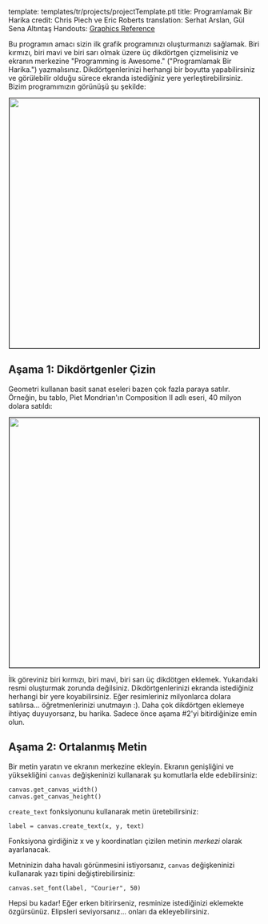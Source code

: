template: templates/tr/projects/projectTemplate.ptl
title: Programlamak Bir Harika
credit: Chris Piech ve Eric Roberts
translation: Serhat Arslan, Gül Sena Altıntaş
Handouts: [Graphics Reference]({{pathToRoot}}en/handouts/graphics.html)<br/>

Bu programın amacı sizin ilk grafik programınızı oluşturmanızı sağlamak. Biri kırmızı, biri mavi ve biri sarı olmak üzere üç dikdörtgen çizmelisiniz ve ekranın merkezine "Programming is Awesome." ("Programlamak Bir Harika.") yazmalısınız. Dikdörtgenlerinizi herhangi bir boyutta yapabilirsiniz ve görülebilir olduğu sürece ekranda istediğiniz yere yerleştirebilirsiniz. Bizim programımızın görünüşü şu şekilde:

<center>
  <img style="width:500px;border: 1px solid #000000" src="{{pathToRoot}}img/projects/programmingIsAwesome/demo.png">
</center>

## Aşama 1: Dikdörtgenler Çizin

Geometri kullanan basit sanat eseleri bazen çok fazla paraya satılır. Örneğin, bu tablo, Piet Mondrian'ın Composition II adlı eseri, 40 milyon dolara satıldı:

<center>
  <img style="width:500px;border: 1px solid #000000" src="{{pathToRoot}}img/projects/programmingIsAwesome//mondrian.jpg">
</center>

İlk göreviniz biri kırmızı, biri mavi, biri sarı üç dikdötgen eklemek. Yukarıdaki resmi oluşturmak zorunda değilsiniz. Dikdörtgenlerinizi ekranda istediğiniz herhangi bir yere koyabilirsiniz. Eğer resimleriniz milyonlarca dolara satılırsa... öğretmenlerinizi unutmayın :). Daha çok dikdörtgen eklemeye ihtiyaç duyuyorsanz, bu harika. Sadece önce aşama #2'yi bitirdiğinize emin olun.

## Aşama 2: Ortalanmış Metin

Bir metin yaratın ve ekranın merkezine ekleyin. Ekranın genişliğini ve yüksekliğini `canvas` değişkeninizi kullanarak şu komutlarla elde edebilirsiniz:

```
canvas.get_canvas_width()
canvas.get_canvas_height()
```

`create_text` fonksiyonunu kullanarak metin üretebilirsiniz:

```
label = canvas.create_text(x, y, text)
```

Fonksiyona girdiğiniz x ve y koordinatları çizilen metinin _merkezi_ olarak ayarlanacak.

Metninizin daha havalı görünmesini istiyorsanız, `canvas` değişkeninizi kullanarak yazı tipini değiştirebilirsiniz:

```
canvas.set_font(label, "Courier", 50)
```
Hepsi bu kadar! Eğer erken bitirirseniz, resminize istediğinizi eklemekte özgürsünüz. Elipsleri seviyorsanız... onları da ekleyebilirsiniz.
